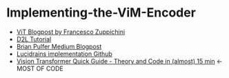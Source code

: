 # Implementing-the-ViM-Encoder
- [ViT Blogpost by Francesco Zuppichini](https://towardsdatascience.com/implementing-visualttransformer-in-pytorch-184f9f16f632)
- [D2L Tutorial ](https://d2l.ai/chapter_attention-mechanisms-and-transformers/vision-transformer.html)
- [Brian Pulfer Medium Blogpost](https://medium.com/mlearning-ai/vision-transformers-from-scratch-pytorch-a-step-by-step-guide-96c3313c2e0c)
- [Lucidrains implementation Github ](https://github.com/lucidrains/vit-pytorch/blob/main/vit_pytorch/vit.py)
- [Vision Transformer Quick Guide - Theory and Code in (almost) 15 min](https://www.youtube.com/watch?v=j3VNqtJUoz0) <- MOST OF CODE
